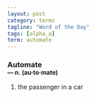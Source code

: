 ```yaml
---
layout: post
category: terms
tagline: "Word of the Day"
tags: [alpha_a]
term: automate
---
```


<h3>Automate<br/> <small>&mdash; n. (au<span>&middot;</span>to<span>&middot;</span>mate)</small></h3>
<p><ol>
<li>the passenger in a car</li>
</ol></p>
